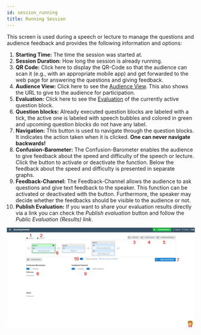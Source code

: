 ```yaml
---
id: session_running
title: Running Session
---
```


This screen is used during a speech or lecture to manage the questions and audience feedback and provides the following information and options:

1. **Starting Time:** The time the session was started at.
2. **Session Duration:** How long the session is already running.
3. **QR Code:** Click here to display the QR-Code so that the audience can scan it (e.g., with an appropriate mobile app) and get forwarded to the web page for answering the questions and giving feedback.
4. **Audience View:** Click here to see the [Audience View](audience_view.md). This also shows the URL to give to the audience for participation.
5. **Evaluation:** Click here to see the [Evaluation](evaluation.md) of the currently active question block.
6. **Question blocks:** Already executed question blocks are labeled with a tick, the active one is labeled with speech bubbles and colored in green and upcoming question blocks do not have any label.
7. **Navigation:** This button is used to navigate through the question blocks. It indicates the action taken when it is clicked. **One can never navigate backwards!**
8. **Confusion-Barometer:** The Confusion-Barometer enables the audience to give feedback about the speed and difficulty of the speech or lecture. Click the button to activate or deactivate the function. Below the feedback about the speed and difficulty is presented in separate graphs.
9. **Feedback-Channel:** The Feedback-Channel allows the audience to ask questions and give text feedback to the speaker. This function can be activated or deactivated with the button. Furthermore, the speaker may decide whether the feedbacks should be visible to the audience or not.
10. **Publish Evaluation:** If you want to share your evaluation results directly via a link you can check the _Publish evaluation_ button and follow the _Public Evaluation (Results) link_.

![Running Session](assets/session_running.png)
